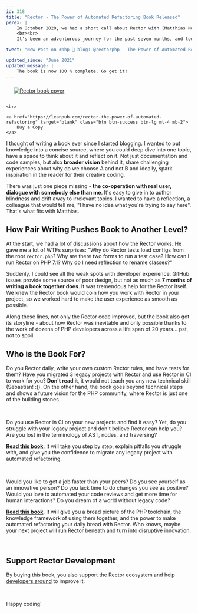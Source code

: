 ```yaml
---
id: 318
title: "Rector - The Power of Automated Refactoring Book Released"
perex: |
    In October 2020, we had a short call about Rector with [Matthias Noback](https://matthiasnoback.nl/). He asked insightful questions to the bone of the Rector workflow, and we also had great fun chatting. Soon we started to talk more and more and decided to write a book about Rector together. With 2&nbsp;points of view - **the user and the maintainer**.
    <br><br>
    It's been an adventurous journey for the past seven months, and today, we're proud to launch the first release of this book.

tweet: "New Post on #php 🐘 blog: @rectorphp - The Power of Automated Refactoring Book Released"

updated_since: "June 2021"
updated_message: |
    The book is now 100 % complete. Go get it!
---
```


<div class="float-right text-center">
    <a href="https://leanpub.com/rector-the-power-of-automated-refactoring" target="blank">
        <img src="https://getrector.org/assets/images/logo/logo_bigger/rector_book.png" style="max-width: 15em; padding: .5em;margin:0 0 .5em 1em" class="shadow" alt="Rector book cover">
    </a>

    <br>

    <a href="https://leanpub.com/rector-the-power-of-automated-refactoring" target="blank" class="btn btn-success btn-lg mt-4 mb-2">
        Buy a Copy
    </a>
</div>



I thought of writing a book ever since I started blogging. I wanted to put knowledge into a concise source, where you could deep dive into one topic, have a space to think about it and reflect on it. Not just documentation and code samples, but also **broader vision** behind it, share challenging experiences about why do we choose A and not B and ideally, spark inspiration in the reader for their creative coding.

There was just one piece missing - **the co-operation with real user, dialogue with somebody else than me**. It's easy to give in to author blindness and drift away to irrelevant topics. I wanted to have a reflection, a colleague that would tell me, "I have no idea what you're trying to say here". That's what fits with Matthias.

## How Pair Writing Pushes Book to Another Level?

At the start, we had a lot of discussions about how the Rector works. He gave me a lot of WTFs surprises: "Why do Rector tests load configs from the root `rector.php`? Why are there two forms to run a test case? How can I run Rector on PHP 7.1? Why do I need reflection to rename classes?"

Suddenly, I could see all the weak spots with developer experience. GitHub issues provide some source of poor design, but not as much as **7 months of writing a book together does**. It was tremendous help for the Rector itself. We knew the Rector book would coin how you work with Rector in your project, so we worked hard to make the user experience as smooth as possible.

Along these lines, not only the Rector code improved, but the book also got its storyline - about how Rector was inevitable and only possible thanks to the work of dozens of PHP developers across a life span of 20 years... pst, not to spoil.

## Who is the Book For?

Do you Rector daily, write your own custom Rector rules, and have tests for them? Have you migrated 3 legacy projects with Rector and use Rector in CI to work for you? **Don't read it**, it would not teach you any new technical skill (Sebastian! :)). On the other hand, the book goes beyond technical steps and shows a future vision for the PHP community, where Rector is just one of the building stones.

<br>

Do you use Rector in CI on your new projects and find it easy? Yet, do you struggle with your legacy project and don't believe Rector can help you? Are you lost in the terminology of AST, nodes, and traversing?

[**Read this book**](https://leanpub.com/rector-the-power-of-automated-refactoring). It will take you step by step, explain pitfalls you struggle with, and give you the confidence to migrate any legacy project with automated refactoring.

<br>

Would you like to get a job faster than your peers? Do you see yourself as an innovative person? Do you lack time to do changes you see as positive? Would you love to automated your code reviews and get more time for human interactions? Do you dream of a world without legacy code?

[**Read this book**](https://leanpub.com/rector-the-power-of-automated-refactoring). It will give you a broad picture of the PHP toolchain, the knowledge framework of using them together, and the power to make automated refactoring your daily bread with Rector. Who knows, maybe your next project will run Rector beneath and turn into disruptive innovation.

<br>

## Support Rector Development

By buying this book, you also support the Rector ecosystem and help [developers around](https://github.com/rectorphp/rector-src/graphs/contributors) to improve it.

<br>

Happy coding!
